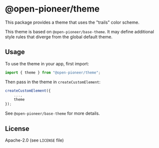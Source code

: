 # @open-pioneer/theme

This package provides a theme that uses the "trails" color scheme.

This theme is based on `@open-pioneer/base-theme`.
It may define additional style rules that diverge from the global default theme.

## Usage

To use the theme in your app, first import:

```jsx
import { theme } from "@open-pioneer/theme";
```

Then pass in the theme in `createCustomElement`:

```jsx
createCustomElement({
    ...,
    theme
});
```

See `@open-pioneer/base-theme` for more details.

## License

Apache-2.0 (see `LICENSE` file)
